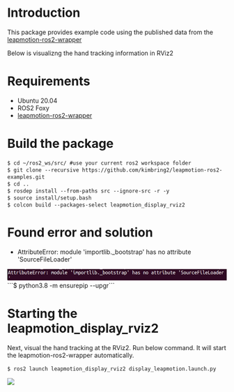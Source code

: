 # Introduction
This package provides example code using the published data from the [leapmotion-ros2-wrapper](https://github.com/kimbring2/leapmotion-ros2-wrapper)

Below is visualizng the hand tracking information in RViz2

# Requirements
- Ubuntu 20.04
- ROS2 Foxy
- [leapmotion-ros2-wrapper](https://github.com/kimbring2/leapmotion-ros2-wrapper)

# Build the package
```
$ cd ~/ros2_ws/src/ #use your current ros2 workspace folder
$ git clone --recursive https://github.com/kimbring2/leapmotion-ros2-examples.git
$ cd ..
$ rosdep install --from-paths src --ignore-src -r -y
$ source install/setup.bash
$ colcon build --packages-select leapmotion_display_rviz2
```

# Found error and solution
- AttributeError: module 'importlib._bootstrap' has no attribute 'SourceFileLoader'
<img src="images/SourceFileLoaderError.png" width="700">
```$ python3.8 -m ensurepip --upgr```

# Starting the leapmotion_display_rviz2 
Next, visual the hand tracking at the RViz2. Run below command. It will start the leapmotion-ros2-wrapper automatically.

```
$ ros2 launch leapmotion_display_rviz2 display_leapmotion.launch.py
```

<img src="images/leapmotion_rviz.gif" width="1000">
